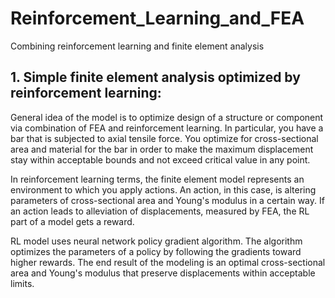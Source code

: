 # Reinforcement_Learning_and_FEA
Combining reinforcement learning and finite element analysis

## 1. Simple finite element analysis optimized by reinforcement learning: 

  General idea of the model is to optimize design of a structure or component via combination of FEA and reinforcement learning. In     particular, you have a bar that is subjected to axial tensile force. You optimize for cross-sectional area and material for the bar in order to make the maximum displacement stay within acceptable bounds and not exceed critical value in any point. 

  In reinforcement learning terms, the finite element model represents an environment to which you apply actions. An action, in this case, is altering parameters of cross-sectional area and Young's modulus in a certain way. If an action leads to alleviation of displacements, measured by FEA, the RL part of a model gets a reward.

  RL model uses neural network policy gradient algorithm. The algorithm optimizes the parameters of a policy by following the gradients toward higher rewards.   The end result of the modeling is an optimal cross-sectional area and Young's modulus that preserve displacements within acceptable limits.
